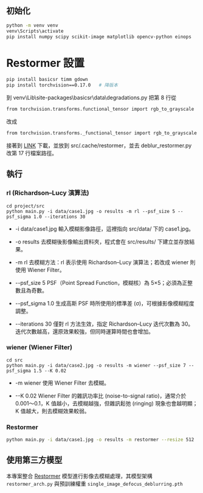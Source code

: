 ## 初始化
```bash
python -m venv venv
venv\Scripts\activate
pip install numpy scipy scikit-image matplotlib opencv-python einops
```

# Restormer 設置
```bash
pip install basicsr timm gdown
pip install torchvision==0.17.0   # 降版本
```

到 venv\Lib\site-packages\basicsr\data\degradations.py 把第 8 行從

```bash
from torchvision.transforms.functional_tensor import rgb_to_grayscale
```

改成

```bash
from torchvision.transforms._functional_tensor import rgb_to_grayscale
```

接著到 <a href="https://drive.google.com/file/d/10v8BH3Gktl34TYzPy0x-pAKoRSYKnNZp/view?usp=drive_link">LINK</a>
下載，並放到 src/.cache/restormer，並去 deblur_restormer.py 改第 17 行檔案路徑。

## 執行
### rl (Richardson–Lucy 演算法)
```
cd project/src
python main.py -i data/case1.jpg -o results -m rl --psf_size 5 --psf_sigma 1.0 --iterations 30
```
- -i data/case1.jpg
    輸入模糊影像路徑，這裡指向 src/data/ 下的 case1.jpg。

- -o results
    去模糊後影像輸出資料夾，程式會在 src/results/ 下建立並存放結果。

- -m rl
    去模糊方法：rl 表示使用 Richardson–Lucy 演算法；若改成 wiener 則使用 Wiener Filter。

- --psf_size 5
    PSF（Point Spread Function，模糊核）為 5×5；必須為正整數且為奇數。

- --psf_sigma 1.0
    生成高斯 PSF 時所使用的標準差 (σ)，可根據影像模糊程度調整。

- --iterations 30
    僅對 rl 方法生效，指定 Richardson–Lucy 迭代次數為 30。迭代次數越高，還原效果較強，但同時運算時間也會增加。

### wiener (Wiener Filter)
```
cd src
python main.py -i data/case2.jpg -o results -m wiener --psf_size 7 --psf_sigma 1.5 --K 0.02
```

- -m wiener
使用 Wiener Filter 去模糊。

- --K 0.02
Wiener Filter 的雜訊功率比 (noise-to-signal ratio)，通常介於 0.001～0.1，K 值越小，去模糊越強，但雜訊鬆弛 (ringing) 現象也會越明顯；K 值越大，則去模糊效果較弱。

### Restormer
```bash
python main.py -i data/case1.jpg -o results -m restormer --resize 512
```


## 使用第三方模型
本專案整合 [Restormer](https://github.com/swz30/Restormer) 模型進行影像去模糊處理，其模型架構 `restormer_arch.py` 與預訓練權重 `single_image_defocus_deblurring.pth`
